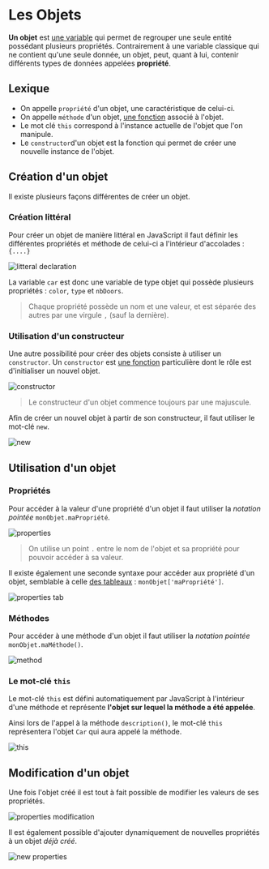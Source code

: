 # Les Objets

**Un objet** est [une variable](https://github.com/TresorDeKelloggS/Lille_JavaScript_Wiki/blob/master/md/variables/Les_Variables.md) qui permet de regrouper une seule entité possédant plusieurs propriétés. Contrairement à une variable classique qui ne contient qu'une seule donnée, un objet, peut, quant à lui, contenir différents types de données appelées **propriété**.

## Lexique

* On appelle `propriété` d'un objet, une caractéristique de celui-ci.
* On appelle `méthode` d'un objet, [une fonction](https://github.com/TresorDeKelloggS/Lille_JavaScript_Wiki/blob/master/md/functions/Les_fonctions.md) associé à l'objet.
* Le mot clé `this` correspond à l'instance actuelle de l'objet que l'on manipule.
* Le `constructor`d'un objet est la fonction qui permet de créer une nouvelle instance de l'objet.

## Création d'un objet

Il existe plusieurs façons différentes de créer un objet.

### Création littéral

Pour créer un objet de manière littéral en JavaScript il faut définir les différentes propriétés et méthode de celui-ci a l'intérieur d'accolades : `{....}`

![litteral declaration](https://raw.githubusercontent.com/TresorDeKelloggS/Lille_JavaScript_Wiki/master/ressources/objects/litteral.png)

La variable `car` est donc une variable de type objet qui possède plusieurs propriétés : `color`, `type` et `nbDoors`.
>Chaque propriété possède un nom et une valeur, et est séparée des autres par une virgule `,` (sauf la dernière).

### Utilisation d'un constructeur

Une autre possibilité pour créer des objets consiste à utiliser un `constructor`. Un `constructor` est [une fonction](https://github.com/TresorDeKelloggS/Lille_JavaScript_Wiki/blob/master/md/functions/Les_fonctions.md) particulière dont le rôle est d'initialiser un nouvel objet.

![constructor](https://raw.githubusercontent.com/TresorDeKelloggS/Lille_JavaScript_Wiki/master/ressources/objects/constructor.png)

>﻿﻿Le constructeur d'un objet commence toujours par une majuscule.

Afin de créer un nouvel objet à partir de son constructeur, il faut utiliser le mot-clé `new‌`.

![new](https://raw.githubusercontent.com/TresorDeKelloggS/Lille_JavaScript_Wiki/master/ressources/objects/new.png)

## Utilisation d'un objet

### Propriétés

Pour accéder à la valeur d'une propriété d'un objet il faut utiliser la *notation pointée* `monObjet.maPropriété`.

![properties](https://raw.githubusercontent.com/TresorDeKelloggS/Lille_JavaScript_Wiki/master/ressources/objects/properties.png)

>On utilise un point `.` entre le nom de l'objet et sa propriété pour pouvoir accéder à sa valeur.

Il existe également une seconde syntaxe pour accéder aux propriété d'un objet, semblable à celle [des tableaux](https://github.com/TresorDeKelloggS/Lille_JavaScript_Wiki/blob/master/md/tabs/Les_tableaux.md) : `monObjet['maPropriété']`.

![properties tab](https://raw.githubusercontent.com/TresorDeKelloggS/Lille_JavaScript_Wiki/master/ressources/objects/properties_tab.png)

### Méthodes 

Pour accéder à une méthode d'un objet il faut utiliser la *notation pointée* `monObjet.maMéthode()`.

![method](https://raw.githubusercontent.com/TresorDeKelloggS/Lille_JavaScript_Wiki/master/ressources/objects/method.png)

### Le mot-clé `this`

Le mot-clé `this` est défini automatiquement par JavaScript à l'intérieur d'une méthode et représente **l'objet sur lequel la méthode a été appelée**.

Ainsi lors de l'appel à la méthode `description()`, le mot-clé `this` représentera l'objet `Car` qui aura appelé la méthode.

![this](https://raw.githubusercontent.com/TresorDeKelloggS/Lille_JavaScript_Wiki/master/ressources/objects/this.png)

## Modification d'un objet

Une fois l'objet créé il est tout à fait possible de modifier les valeurs de ses propriétés.

![properties modification](https://raw.githubusercontent.com/TresorDeKelloggS/Lille_JavaScript_Wiki/master/ressources/objects/properties_modif.png)

Il est également possible d'ajouter dynamiquement de nouvelles propriétés à un objet *déjà créé*.

![new properties](https://raw.githubusercontent.com/TresorDeKelloggS/Lille_JavaScript_Wiki/master/ressources/objects/new_properties.png)
